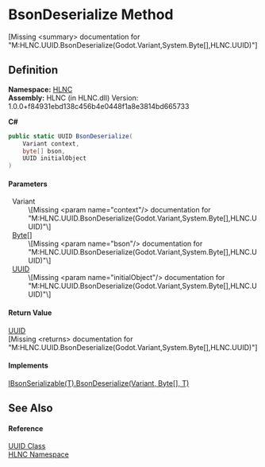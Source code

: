# BsonDeserialize Method


\[Missing &lt;summary&gt; documentation for "M:HLNC.UUID.BsonDeserialize(Godot.Variant,System.Byte[],HLNC.UUID)"\]



## Definition
**Namespace:** <a href="N_HLNC">HLNC</a>  
**Assembly:** HLNC (in HLNC.dll) Version: 1.0.0+f84931ebd138c456b4e0448f1a8e3814bd665733

**C#**
``` C#
public static UUID BsonDeserialize(
	Variant context,
	byte[] bson,
	UUID initialObject
)
```



#### Parameters
<dl><dt>  Variant</dt><dd>\[Missing &lt;param name="context"/&gt; documentation for "M:HLNC.UUID.BsonDeserialize(Godot.Variant,System.Byte[],HLNC.UUID)"\]</dd><dt>  <a href="https://learn.microsoft.com/dotnet/api/system.byte" target="_blank" rel="noopener noreferrer">Byte</a>[]</dt><dd>\[Missing &lt;param name="bson"/&gt; documentation for "M:HLNC.UUID.BsonDeserialize(Godot.Variant,System.Byte[],HLNC.UUID)"\]</dd><dt>  <a href="T_HLNC_UUID">UUID</a></dt><dd>\[Missing &lt;param name="initialObject"/&gt; documentation for "M:HLNC.UUID.BsonDeserialize(Godot.Variant,System.Byte[],HLNC.UUID)"\]</dd></dl>

#### Return Value
<a href="T_HLNC_UUID">UUID</a>  
\[Missing &lt;returns&gt; documentation for "M:HLNC.UUID.BsonDeserialize(Godot.Variant,System.Byte[],HLNC.UUID)"\]

#### Implements
<a href="M_HLNC_IBsonSerializable_1_BsonDeserialize">IBsonSerializable(T).BsonDeserialize(Variant, Byte[], T)</a>  


## See Also


#### Reference
<a href="T_HLNC_UUID">UUID Class</a>  
<a href="N_HLNC">HLNC Namespace</a>  
